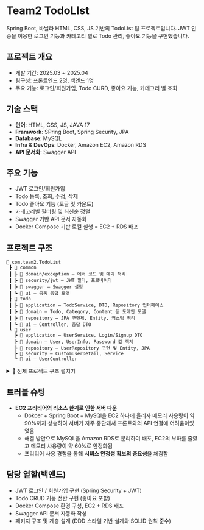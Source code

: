 # Team2 TodoLIst

Spring Boot, 바닐라 HTML, CSS, JS 기반의 TodoList 팀 프로젝트입니다.
JWT 인증을 이용한 로그인 기능과 카테고리 별로 Todo 관리, 좋아요 기능을 구현했습니다.

## 프로젝트 개요
- 개발 기간: 2025.03 ~ 2025.04
- 팀구성: 프론트엔드 2명, 백엔드 1명
- 주요 기능: 로그인/회원가입, Todo CURD, 좋아요 기능, 카테고리 별 조회

## 기술 스택
- **언어**: HTML, CSS, JS, JAVA 17
- **Framwork**: SPring Boot, Spring Security, JPA
- **Database**: MySQL
- **Infra & DevOps**: Docker, Amazon EC2, Amazon RDS
- **API 문서화**: Swagger API

## 주요 기능
- JWT 로그인/회원가입
- Todo 등록, 조회, 수정, 삭제
- Todo 좋아요 기능 (토글 및 카운트)
- 카테고리별 필터링 및 최신순 정렬
- Swagger 기반 API 문서 자동화
- Docker Compose 기반 로컬 실행
= EC2 + RDS 배포

## 프로젝트 구조

``` plaintext
📁 com.team2.TodoList
 ┣ 📂 common
 ┃ ┣ 📂 domain/exception – 에러 코드 및 예외 처리
 ┃ ┣ 📂 security/jwt – JWT 필터, 프로바이더
 ┃ ┣ 📂 swagger – Swagger 설정
 ┃ ┗ 📂 ui – 공통 응답 포맷
 ┣ 📂 todo
 ┃ ┣ 📂 application – TodoService, DTO, Repository 인터페이스
 ┃ ┣ 📂 domain – Todo, Category, Content 등 도메인 모델
 ┃ ┣ 📂 repository – JPA 구현체, Entity, 커스텀 쿼리
 ┃ ┗ 📂 ui – Controller, 응답 DTO
 ┗ 📂 user
   ┣ 📂 application – UserService, Login/Signup DTO
   ┣ 📂 domain – User, UserInfo, Password 값 객체
   ┣ 📂 repository – UserRepository 구현 및 Entity, JPA
   ┣ 📂 security – CustomUserDetail, Service
   ┗ 📂 ui – UserController
``` 

<details>
<summary>📁 전체 프로젝트 구조 펼치기</summary>

``` plaintext
📁 src
 ┗ 📁 main
    ┗ 📁 java
       ┗ 📁 com.team2.TodoList
          ┣ 📂 common
          ┃  ┣ 📂 domain
          ┃  ┃  ┣ 📄 PositiveIntegerCount.java
          ┃  ┃  ┗ 📂 exception
          ┃  ┃     ┗ 📄 ErrorCode.java
          ┃  ┣ 📂 security
          ┃  ┃  ┣ 📄 SecurityConfig.java
          ┃  ┃  ┗ 📂 jwt
          ┃  ┃     ┣ 📄 JwtAuthenticationFilter.java
          ┃  ┃     ┗ 📄 JwtProvider.java
          ┃  ┣ 📂 swagger
          ┃  ┃  ┗ 📄 SwaggerConfig.java
          ┃  ┗ 📂 ui
          ┃     ┗ 📄 Response.java
          ┣ 📂 todo
          ┃  ┣ 📂 application
          ┃  ┃  ┣ 📄 LikeService.java
          ┃  ┃  ┣ 📄 TodoService.java
          ┃  ┃  ┣ 📂 dto
          ┃  ┃     ┣ 📄 CreateTodoRequestDto.java
          ┃  ┃     ┗ 📄 UpdateTodoRequestDto.java
          ┃  ┃  ┗ 📂 interface
          ┃  ┃     ┣ 📄 LikeRepository.java
          ┃  ┃     ┗ 📄 TodoRepository.java          
          ┃  ┣ 📂 domain
          ┃  ┃  ┣ 📄 Todo.java
          ┃  ┃  ┣ 📄 TodoCategory.java
          ┃  ┃  ┣ 📂 common
          ┃  ┃     ┗ 📄 DateTimeInfo.java
          ┃  ┃  ┗ 📂 content
          ┃  ┃     ┣ 📄 Content.java
          ┃  ┃     ┗ 📄 TodoContent.java
          ┃  ┣ 📂 repository
          ┃  ┃  ┣ 📄 LikeRepositoryImpl.java
          ┃  ┃  ┣ 📄 TodoRepositoryImpl.java
          ┃  ┃  ┣ 📂 entity
          ┃  ┃     ┗ 📄 DateTimeInfo.java
          ┃  ┃  ┗ 📂 jpa
          ┃  ┃     ┣ 📄 JpaLikeRepository.java
          ┃  ┃     ┗ 📄 JpaTodoRepository.java
          ┃  ┗ 📂 ui
          ┃     ┣ 📄 LikeController.java
          ┃     ┣ 📄 TodoController.java
          ┃     ┗ 📂 dto
          ┃        ┗ 📄 GetTodoResponseDto.java
          ┗ 📂 user
             ┣ 📂 application
             ┃  ┣ 📄 UserService.java
             ┃  ┣ 📂 dto
             ┃     ┣ 📄 LoginRequestDto.java
             ┃     ┗ 📄 SignupRequestDto.java
             ┃  ┗ 📂 interface
             ┃     ┗ 📄 UserRepository.java          
             ┣ 📂 domain
             ┃  ┣ 📄 Password.java
             ┃  ┣ 📄 User.java
             ┃  ┗ 📄 UserInfo.java        
             ┣ 📂 repository
             ┃  ┣ 📄 UserRepositoryImpl.java
             ┃  ┣ 📂 entity
             ┃  ┃  ┣ 📄 UserEntity.java
             ┃  ┃  ┗ 📄 UserInfoEntity.java
             ┃  ┗ 📂 jpa
             ┃     ┗ 📄 JpaUserRepository.java
             ┣ 📂 security
             ┃  ┣ 📄 CustomUserDetail.java
             ┃  ┗ 📄 CustomUserDetailService.java            
             ┗ 📂 ui
                ┗  📄 UserController.java
```
</details>

## 트러블 슈팅
- **EC2 프리티어의 리소스 한계로 인한 서버 다운**
  - Dokcer + Spring Boot + MySQl을 EC2 하나에 올리자 메모리 사용량이 약 90%까지 상승하여 서버가 자주 중단돼서 프론트와의 API 연결에 어려움이있었음
  - 해결 방안으로 MySQL을 Amazon RDS로 분리하여 배포, EC2의 부하를 줄였고 메모리 사용량이 약 60%로 안정화됨
  - 프리티어 사용 경험을 통해 **서비스 안정성 확보의 중요성**을 체감함

## 담당 열할(백엔드)
- JWT 로그인 / 회원가입 구현 (Spring Security + JWT)
- Todo CRUD 기능 전반 구현 (좋아요 포함)
- Docker Compose 환경 구성, EC2 + RDS 배포
- Swagger API 문서 자동화 작성
- 패키지 구조 및 계층 설계 (DDD 스타일 기반 설계와 SOLID 원칙 준수)
